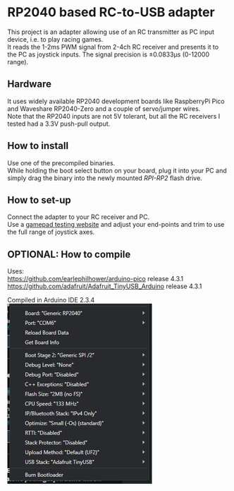 # RP2040 based RC-to-USB adapter

This project is an adapter allowing use of an RC transmitter as PC input device, i.e. to play racing games.\
It reads the 1-2ms PWM signal from 2-4ch RC receiver and presents it to the PC as joystick inputs.
The signal precision is ±0.0833μs (0-12000 range).

## Hardware
It uses widely available RP2040 development boards like RaspberryPi Pico and Waveshare RP2040-Zero and a couple of servo/jumper wires.\
Note that the RP2040 inputs are not 5V tolerant, but all the RC receivers I tested had a 3.3V push-pull output.

## How to install
Use one of the precompiled binaries.\
While holding the boot select button on your board, plug it into your PC and simply drag the binary into the newly mounted *RPI-RP2* flash drive.

## How to set-up
Connect the adapter to your RC receiver and PC.\
Use a [gamepad testing website](https://duckduckgo.com/?q=gamepad+tester) and adjust your end-points and trim to use the full range of joystick axes.

## OPTIONAL: How to compile
Uses:\
https://github.com/earlephilhower/arduino-pico release 4.3.1\
https://github.com/adafruit/Adafruit_TinyUSB_Arduino release 4.3.1

Compiled in Arduino IDE 2.3.4\
![Compilator options. Note the USB stack is TinyUSB](compile_settings.PNG)
